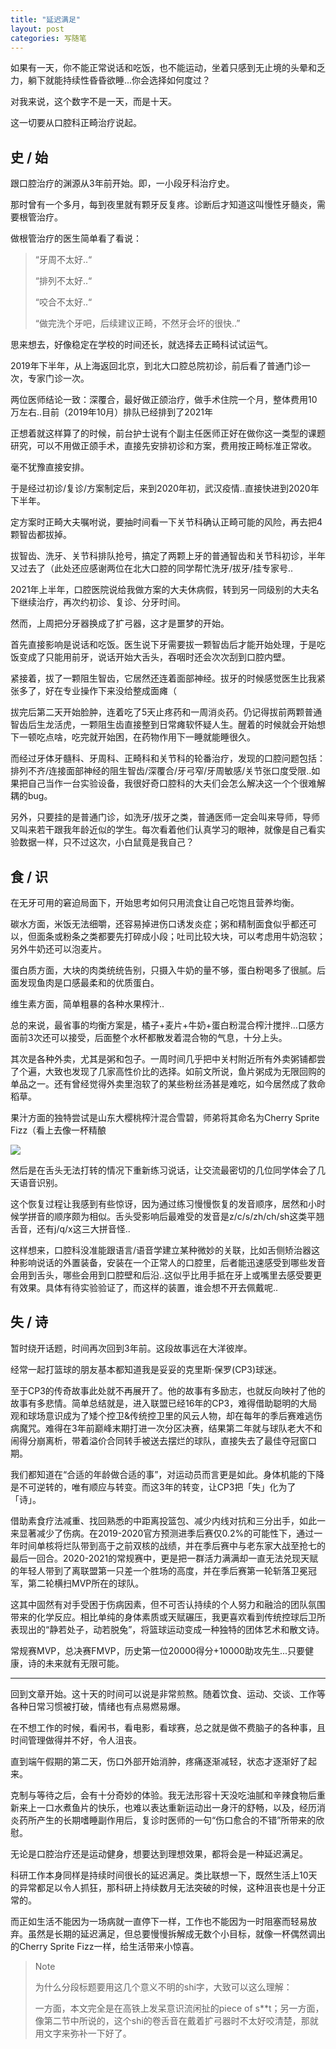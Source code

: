 ```yaml
---
title: "延迟满足"
layout: post
categories: 写随笔
---
```


如果有一天，你不能正常说话和吃饭，也不能运动，坐着只感到无止境的头晕和乏力，躺下就能持续性昏昏欲睡...你会选择如何度过？

<!-- more -->

对我来说，这个数字不是一天，而是十天。

这一切要从口腔科正畸治疗说起。

## 史 / 始

跟口腔治疗的渊源从3年前开始。即，一小段牙科治疗史。

那时曾有一个多月，每到夜里就有颗牙反复疼。诊断后才知道这叫慢性牙髓炎，需要根管治疗。

做根管治疗的医生简单看了看说：

> “牙周不太好..“
>
> “排列不太好..“
>
> “咬合不太好..“
>
> “做完洗个牙吧，后续建议正畸，不然牙会坏的很快..”

思来想去，好像稳定在学校的时间还长，就选择去正畸科试试运气。

2019年下半年，从上海返回北京，到北大口腔总院初诊，前后看了普通门诊一次，专家门诊一次。

两位医师结论一致：深覆合，最好做正颌治疗，做手术住院一个月，整体费用10万左右..目前（2019年10月）排队已经排到了2021年

正想着就这样算了的时候，前台护士说有个副主任医师正好在做你这一类型的课题研究，可以不用做正颌手术，直接先安排初诊和方案，费用按正畸标准正常收。

毫不犹豫直接安排。


于是经过初诊/复诊/方案制定后，来到2020年初，武汉疫情..直接快进到2020年下半年。

定方案时正畸大夫嘱咐说，要抽时间看一下关节科确认正畸可能的风险，再去把4颗智齿都拔掉。

拔智齿、洗牙、关节科排队抢号，搞定了两颗上牙的普通智齿和关节科初诊，半年又过去了（此处还应感谢两位在北大口腔的同学帮忙洗牙/拔牙/挂专家号..

2021年上半年，口腔医院说给我做方案的大夫休病假，转到另一同级别的大夫名下继续治疗，再次约初诊、复诊、分牙时间。

然而，上周把分牙器换成了扩弓器，这才是噩梦的开始。


首先直接影响是说话和吃饭。医生说下牙需要拔一颗智齿后才能开始处理，于是吃饭变成了只能用前牙，说话开始大舌头，吞咽时还会次次刮到口腔内壁。

紧接着，拔了一颗阻生智齿，它居然还连着面部神经。拔牙的时候感觉医生比我紧张多了，好在专业操作下来没给整成面瘫（

拔完后第二天开始脸肿，连着吃了5天止疼药和一周消炎药。仍记得拔前两颗普通智齿后生龙活虎，一颗阻生齿直接整到日常瘫软怀疑人生。醒着的时候就会开始想下一顿吃点啥，吃完就开始困，在药物作用下一睡就能睡很久。

而经过牙体牙髓科、牙周科、正畸科和关节科的轮番治疗，发现的口腔问题包括：排列不齐/连接面部神经的阻生智齿/深覆合/牙弓窄/牙周敏感/关节张口度受限..如果把自己当作一台实验设备，我很好奇口腔科的大夫们会怎么解决这一个个很难解耦的bug。

另外，只要挂的是普通门诊，如洗牙/拔牙之类，普通医师一定会叫来导师，导师又叫来若干跟我年龄近似的学生。每次看着他们认真学习的眼神，就像是自己看实验数据一样，只不过这次，小白鼠竟是我自己？

## 食 / 识

在无牙可用的窘迫局面下，开始思考如何只用流食让自己吃饱且营养均衡。

碳水方面，米饭无法细嚼，还容易掉进伤口诱发炎症；粥和精制面食似乎都还可以，但面条或粉条之类都要先打碎成小段；吐司比较大块，可以考虑用牛奶泡软；另外牛奶还可以泡麦片。

蛋白质方面，大块的肉类统统告别，只摄入牛奶的量不够，蛋白粉喝多了很腻。后面发现鱼肉是口感最柔和的优质蛋白。

维生素方面，简单粗暴的各种水果榨汁..

总的来说，最省事的均衡方案是，橘子+麦片+牛奶+蛋白粉混合榨汁搅拌…口感方面前3次还可以接受，后面整个水杯都散发着混合物的气息，十分上头。

其次是各种外卖，尤其是粥和包子。一周时间几乎把中关村附近所有外卖粥铺都尝了个遍，大致也发现了几家高性价比的选择。如前文所说，鱼片粥成为无限回购的单品之一。还有曾经觉得外卖里泡软了的某些粉丝汤甚是难吃，如今居然成了救命稻草。

果汁方面的独特尝试是山东大樱桃榨汁混合雪碧，师弟将其命名为Cherry Sprite Fizz（看上去像一杯精酿

![](https://github.com/HusterHope/blogimage/raw/master/20210615-1.jpg)

然后是在舌头无法打转的情况下重新练习说话，让交流最密切的几位同学体会了几天语音识别。

这个恢复过程让我感到有些惊讶，因为通过练习慢慢恢复的发音顺序，居然和小时候学拼音的顺序颇为相似。舌头受影响后最难受的发音是z/c/s/zh/ch/sh这类平翘舌音，还有j/q/x这三大拼音怪..

这样想来，口腔科没准能跟语言/语音学建立某种微妙的关联，比如舌侧矫治器这种影响说话的外置装备，安装在一个正常人的口腔里，后者能迅速感受到哪些发音会用到舌头，哪些会用到口腔壁和后沿..这似乎比用手抵在牙上或嘴里去感受要更有效果。具体有待实验验证了，而这样的装置，谁会想不开去佩戴呢..

## 失 / 诗

暂时绕开话题，时间再次回到3年前。这段故事远在大洋彼岸。

经常一起打篮球的朋友基本都知道我是妥妥的克里斯·保罗(CP3)球迷。

至于CP3的传奇故事此处就不再展开了。他的故事有多励志，也就反向映衬了他的故事有多悲情。简单总结就是，进入联盟已经16年的CP3，难得借助聪明的大局观和球场意识成为了矮个控卫&传统控卫里的风云人物，却在每年的季后赛难逃伤病魔咒。难得在3年前巅峰末期打进一次分区决赛，结果第二年就与球队老大不和闹得分崩离析，带着溢价合同转手被送去摆烂的球队，直接失去了最佳夺冠窗口期。

我们都知道在“合适的年龄做合适的事”，对运动员而言更是如此。身体机能的下降是不可逆转的，唯有顺应与转变。而这3年的转变，让CP3把「失」化为了「诗」。

借助素食疗法减重、找回熟悉的中距离投篮包、减少内线对抗和三分出手，如此一来显著减少了伤病。在2019-2020官方预测进季后赛仅0.2%的可能性下，通过一年时间单核将烂队带到高于之前双核的战绩，并在季后赛中与老东家大战至抢七的最后一回合。2020-2021的常规赛中，更是把一群活力满满却一直无法兑现天赋的年轻人带到了离联盟第一只差一个胜场的高度，并在季后赛第一轮斩落卫冕冠军，第二轮横扫MVP所在的球队。

这其中固然有对手受困于伤病因素，但不可否认持续的个人努力和融洽的团队氛围带来的化学反应。相比单纯的身体素质或天赋碾压，我更喜欢看到传统控球后卫所表现出的“静若处子，动若脱兔”，将篮球运动变成一种独特的团体艺术和散文诗。

常规赛MVP，总决赛FMVP，历史第一位20000得分+10000助攻先生...只要健康，诗的未来就有无限可能。

---

回到文章开始。这十天的时间可以说是非常煎熬。随着饮食、运动、交谈、工作等各种日常习惯被打破，情绪也有点易燃易爆。

在不想工作的时候，看闲书，看电影，看球赛，总之就是做不费脑子的各种事，且时间管理做得并不好，令人沮丧。

直到端午假期的第二天，伤口外部开始消肿，疼痛逐渐减轻，状态才逐渐好了起来。

克制与等待之后，会有十分奇妙的体验。我无法形容十天没吃油腻和辛辣食物后重新来上一口水煮鱼片的快乐，也难以表达重新运动出一身汗的舒畅，以及，经历消炎药所产生的长期嗜睡副作用后，复诊时医师的一句“伤口愈合的不错”所带来的欣慰。

无论是口腔治疗还是运动健身，想要达到理想效果，都将会是一种延迟满足。

科研工作本身同样是持续时间很长的延迟满足。类比联想一下，既然生活上10天的异常都足以令人抓狂，那科研上持续数月无法突破的时候，这种沮丧也是十分正常的。

而正如生活不能因为一场病就一直停下一样，工作也不能因为一时阻塞而轻易放弃。虽然是长期的延迟满足，但总要慢慢拆解成无数个小目标，就像一杯偶然调出的Cherry Sprite Fizz一样，给生活带来小惊喜。



> Note
>
> 为什么分段标题要用这几个意义不明的shi字，大致可以这么理解：
>
> 一方面，本文完全是在高铁上发呆意识流闲扯的piece of s**t；另一方面，像第二节中所说的，这个shi的卷舌音在戴着扩弓器时不太好咬清楚，那就用文字来弥补一下好了。